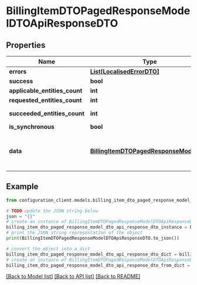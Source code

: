 # BillingItemDTOPagedResponseModelDTOApiResponseDTO


## Properties

Name | Type | Description | Notes
------------ | ------------- | ------------- | -------------
**errors** | [**List[LocalisedErrorDTO]**](LocalisedErrorDTO.md) |  | [optional] 
**success** | **bool** |  | [optional] 
**applicable_entities_count** | **int** |  | [optional] 
**requested_entities_count** | **int** |  | [optional] 
**succeeded_entities_count** | **int** |  | [optional] [readonly] 
**is_synchronous** | **bool** |  | [optional] 
**data** | [**BillingItemDTOPagedResponseModelDTO**](BillingItemDTOPagedResponseModelDTO.md) | The updated entity in case of modifications or creation | [optional] 

## Example

```python
from configuration_client.models.billing_item_dto_paged_response_model_dto_api_response_dto import BillingItemDTOPagedResponseModelDTOApiResponseDTO

# TODO update the JSON string below
json = "{}"
# create an instance of BillingItemDTOPagedResponseModelDTOApiResponseDTO from a JSON string
billing_item_dto_paged_response_model_dto_api_response_dto_instance = BillingItemDTOPagedResponseModelDTOApiResponseDTO.from_json(json)
# print the JSON string representation of the object
print(BillingItemDTOPagedResponseModelDTOApiResponseDTO.to_json())

# convert the object into a dict
billing_item_dto_paged_response_model_dto_api_response_dto_dict = billing_item_dto_paged_response_model_dto_api_response_dto_instance.to_dict()
# create an instance of BillingItemDTOPagedResponseModelDTOApiResponseDTO from a dict
billing_item_dto_paged_response_model_dto_api_response_dto_from_dict = BillingItemDTOPagedResponseModelDTOApiResponseDTO.from_dict(billing_item_dto_paged_response_model_dto_api_response_dto_dict)
```
[[Back to Model list]](../README.md#documentation-for-models) [[Back to API list]](../README.md#documentation-for-api-endpoints) [[Back to README]](../README.md)


